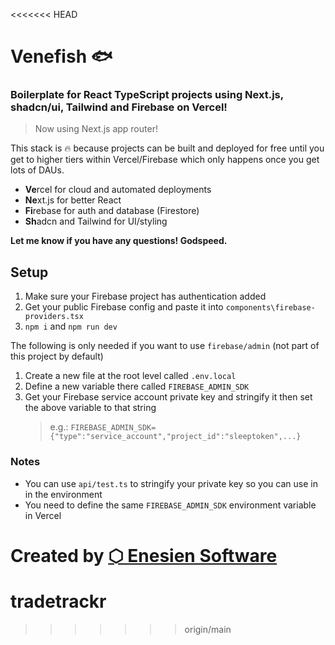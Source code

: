 <<<<<<< HEAD
# Venefish 🐟

### Boilerplate for React TypeScript projects using Next.js, shadcn/ui, Tailwind and Firebase on Vercel!

> Now using Next.js app router!

This stack is 🔥 because projects can be built and deployed for free until you get to higher tiers within Vercel/Firebase which only happens once you get lots of DAUs.

- **Ve**rcel for cloud and automated deployments
- **Ne**xt.js for better React
- **Fi**rebase for auth and database (Firestore)
- **Sh**adcn and Tailwind for UI/styling

**Let me know if you have any questions! Godspeed.**

## Setup

1. Make sure your Firebase project has authentication added
1. Get your public Firebase config and paste it into `components\firebase-providers.tsx`
1. `npm i` and `npm run dev`

The following is only needed if you want to use `firebase/admin` (not part of this project by default)

1. Create a new file at the root level called `.env.local`
1. Define a new variable there called `FIREBASE_ADMIN_SDK`
1. Get your Firebase service account private key and stringify it then set the above variable to that string
   > e.g.: `FIREBASE_ADMIN_SDK={"type":"service_account","project_id":"sleeptoken",...}`

### Notes

- You can use `api/test.ts` to stringify your private key so you can use in in the environment
- You need to define the same `FIREBASE_ADMIN_SDK` environment variable in Vercel

**Created by [⬡ Enesien Software](https://enesien.com)**
=======
# tradetrackr
>>>>>>> origin/main
